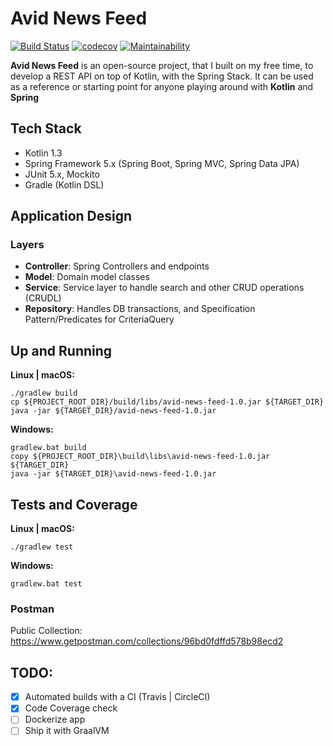 # Avid News Feed 
[![Build Status](https://travis-ci.org/iobruno/avid-news-feed.svg?branch=master)](https://travis-ci.org/iobruno/avid-news-feed)
[![codecov](https://codecov.io/gh/iobruno/avid-news-feed/branch/master/graph/badge.svg)](https://codecov.io/gh/iobruno/avid-news-feed)
[![Maintainability](https://api.codeclimate.com/v1/badges/66f1b97f6bf332153f1a/maintainability)](https://codeclimate.com/github/iobruno/avid-news-feed/maintainability)

**Avid News Feed** is an open-source project, that I built on my free time, to develop a REST API on top of Kotlin, 
with the Spring Stack. It can be used as a reference or starting point for anyone playing around with **Kotlin** and **Spring**

## Tech Stack
- Kotlin 1.3
- Spring Framework 5.x (Spring Boot, Spring MVC, Spring Data JPA)
- JUnit 5.x, Mockito
- Gradle (Kotlin DSL)

## Application Design

### Layers
- **Controller**: Spring Controllers and endpoints
- **Model**: Domain model classes
- **Service**: Service layer to handle search and other CRUD operations (CRUDL)
- **Repository**: Handles DB transactions, and Specification Pattern/Predicates for CriteriaQuery

## Up and Running 

**Linux | macOS:**
```
./gradlew build
cp ${PROJECT_ROOT_DIR}/build/libs/avid-news-feed-1.0.jar ${TARGET_DIR}
java -jar ${TARGET_DIR}/avid-news-feed-1.0.jar
```

**Windows:**
```
gradlew.bat build
copy ${PROJECT_ROOT_DIR}\build\libs\avid-news-feed-1.0.jar ${TARGET_DIR}
java -jar ${TARGET_DIR}\avid-news-feed-1.0.jar
```

## Tests and Coverage

**Linux | macOS:**
```
./gradlew test
```

**Windows:**
```
gradlew.bat test
```

### Postman

Public Collection:
https://www.getpostman.com/collections/96bd0fdffd578b98ecd2

## TODO:
- [x] Automated builds with a CI (Travis | CircleCI)
- [x] Code Coverage check
- [ ] Dockerize app
- [ ] Ship it with GraalVM
